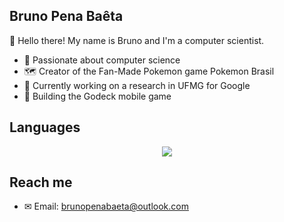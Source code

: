 ## Bruno Pena Baêta

👋 Hello there! My name is Bruno and I'm a computer scientist.

- 🔭 Passionate about computer science
- 🗺 Creator of the Fan-Made Pokemon game Pokemon Brasil
- 🔎 Currently working on a research in UFMG for Google
- 🧱 Building the Godeck mobile game

## Languages

<p align="center">
  <a href="https://github.com/brunopb/brunopb/blob/main/github-readme-stats/stats.md"><img align="center" src="https://github-readme-stats-git-masterrstaa-rickstaa.vercel.app/api/top-langs/?username=brunopb&layout=compact&bg_color=000&border_color=30A3DC&title_color=E94D5F&text_color=FFF" /></a>
</p>

## Reach me

- ✉ Email: brunopenabaeta@outlook.com

<!--
**BrunoPB/BrunoPB** is a ✨ _special_ ✨ repository because its `README.md` (this file) appears on your GitHub profile.

Here are some ideas to get you started:

- 🔭 I’m currently working on ...
- 🌱 I’m currently learning ...
- 👯 I’m looking to collaborate on ...
- 🤔 I’m looking for help with ...
- 💬 Ask me about ...
- 📫 How to reach me: ...
- 😄 Pronouns: ...
- ⚡ Fun fact: ...
-->
